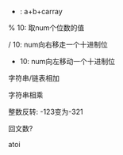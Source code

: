 + : a+b+carray

% 10: 取num个位数的值

/ 10: num向右移走一个十进制位

* 10: num向左移动一个十进制位

字符串/链表相加

字符串相乘

整数反转: -123变为-321

回文数?

atoi
